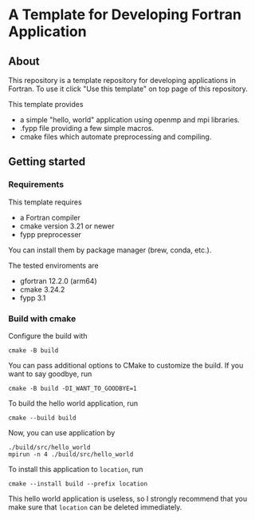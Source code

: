 # A Template for Developing Fortran Application

## About
This repository is a template repository for developing applications in Fortran.
To use it click "Use this template" on top page of this repository.

This template provides
- a simple "hello, world" application using openmp and mpi libraries.
- .fypp file providing a few simple macros.
- cmake files which automate preprocessing and compiling.

## Getting started
### Requirements
This template requires
- a Fortran compiler
- cmake version 3.21 or newer
- fypp preprocesser

You can install them by package manager (brew, conda, etc.).

The tested enviroments are
- gfortran 12.2.0 (arm64)
- cmake 3.24.2
- fypp 3.1

### Build with cmake
Configure the build with
```
cmake -B build
```
You can pass additional options to CMake to customize the build.
If you want to say goodbye, run
```
cmake -B build -DI_WANT_TO_GOODBYE=1
```

To build the hello world application, run
```
cmake --build build
```

Now, you can use application by
```
./build/src/hello_world
mpirun -n 4 ./build/src/hello_world
```

To install this application to ```location```, run
```
cmake --install build --prefix location
```

This hello world application is useless, so I strongly recommend that you make sure that ```location``` can be deleted immediately.
